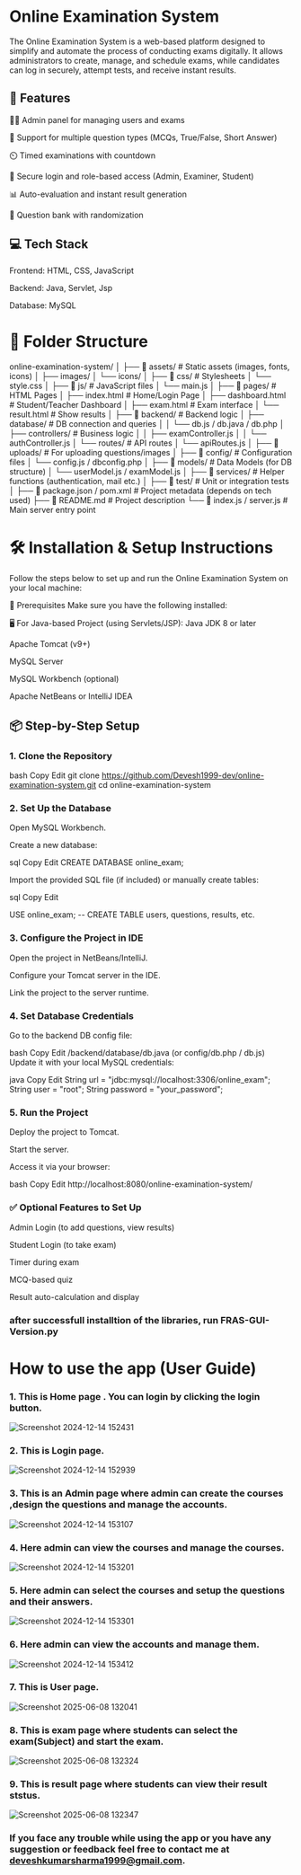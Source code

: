 # Online Examination System
The Online Examination System is a web-based platform designed to simplify and automate the process of conducting exams digitally. It allows administrators to create, manage, and schedule exams, while candidates can log in securely, attempt tests, and receive instant results.

## 🔧 Features

🧑‍🏫 Admin panel for managing users and exams

📝 Support for multiple question types (MCQs, True/False, Short Answer)

⏲️ Timed examinations with countdown

🔐 Secure login and role-based access (Admin, Examiner, Student)

📊 Auto-evaluation and instant result generation

📁 Question bank with randomization


## 💻 Tech Stack

Frontend: HTML, CSS, JavaScript

Backend: Java, Servlet, Jsp

Database: MySQL 

# 📂 Folder Structure

online-examination-system/
│
├── 📁 assets/                  # Static assets (images, fonts, icons)
│   ├── images/
│   └── icons/
│
├── 📁 css/                     # Stylesheets
│   └── style.css
│
├── 📁 js/                      # JavaScript files
│   └── main.js
│
├── 📁 pages/                   # HTML Pages
│   ├── index.html             # Home/Login Page
│   ├── dashboard.html         # Student/Teacher Dashboard
│   ├── exam.html              # Exam interface
│   └── result.html            # Show results
│
├── 📁 backend/                 # Backend logic
│   ├── database/              # DB connection and queries
│   │   └── db.js / db.java / db.php
│   ├── controllers/           # Business logic
│   │   ├── examController.js
│   │   └── authController.js
│   └── routes/                # API routes
│       └── apiRoutes.js
│
├── 📁 uploads/                # For uploading questions/images
│
├── 📁 config/                 # Configuration files
│   └── config.js / dbconfig.php
│
├── 📁 models/                 # Data Models (for DB structure)
│   └── userModel.js / examModel.js
│
├── 📁 services/               # Helper functions (authentication, mail etc.)
│
├── 📁 test/                   # Unit or integration tests
│
├── 📄 package.json / pom.xml  # Project metadata (depends on tech used)
├── 📄 README.md               # Project description
└── 📄 index.js / server.js    # Main server entry point

# 🛠️ Installation & Setup Instructions

Follow the steps below to set up and run the Online Examination System on your local machine:

🔧 Prerequisites
Make sure you have the following installed:

🖥️ For Java-based Project (using Servlets/JSP):
Java JDK 8 or later

Apache Tomcat (v9+)

MySQL Server

MySQL Workbench (optional)

Apache NetBeans or IntelliJ IDEA

## 📦 Step-by-Step Setup

### 1. Clone the Repository
bash
Copy
Edit
git clone https://github.com/Devesh1999-dev/online-examination-system.git
cd online-examination-system

### 2. Set Up the Database

Open MySQL Workbench.

Create a new database:

sql
Copy
Edit
CREATE DATABASE online_exam;

Import the provided SQL file (if included) or manually create tables:

sql
Copy
Edit

USE online_exam;
-- CREATE TABLE users, questions, results, etc.

### 3. Configure the Project in IDE


Open the project in NetBeans/IntelliJ.

Configure your Tomcat server in the IDE.

Link the project to the server runtime.

### 4. Set Database Credentials

Go to the backend DB config file:

bash
Copy
Edit
/backend/database/db.java  (or config/db.php / db.js)
Update it with your local MySQL credentials:

java
Copy
Edit
String url = "jdbc:mysql://localhost:3306/online_exam";
String user = "root";
String password = "your_password";

### 5. Run the Project
Deploy the project to Tomcat.

Start the server.

Access it via your browser:

bash
Copy
Edit
http://localhost:8080/online-examination-system/

### ✅ Optional Features to Set Up
Admin Login (to add questions, view results)

Student Login (to take exam)

Timer during exam

MCQ-based quiz

Result auto-calculation and display

### after successfull installtion of the libraries, run FRAS-GUI-Version.py

# How to use the app (User Guide)
### 1. This is Home page . You can login by clicking the login button.

   ![Screenshot 2024-12-14 152431](https://github.com/user-attachments/assets/98b01364-0869-4de1-adf6-660e66ccc1c8)

### 2. This is Login page.

   ![Screenshot 2024-12-14 152939](https://github.com/user-attachments/assets/25d2fa83-56cb-4d33-a4e3-5aa8cb1fd659)

### 3. This is an Admin page where admin can create the courses ,design the questions and manage the accounts.

   ![Screenshot 2024-12-14 153107](https://github.com/user-attachments/assets/a0546776-a4aa-4a46-af09-87ab12e3dd7f)

### 4. Here admin can view the courses and manage the courses.

   ![Screenshot 2024-12-14 153201](https://github.com/user-attachments/assets/8cb25fa2-3a6c-4f11-971d-d9bc9c9d07c1)

### 5. Here admin can select the courses and setup the questions and their answers.

   ![Screenshot 2024-12-14 153301](https://github.com/user-attachments/assets/501fbe19-aea1-4d9c-bd4d-591549b3db24)

### 6. Here admin can view the accounts and manage them.

   ![Screenshot 2024-12-14 153412](https://github.com/user-attachments/assets/5181275c-fef9-436c-a346-727e7051b598)

### 7. This is User page.
   
   ![Screenshot 2025-06-08 132041](https://github.com/user-attachments/assets/18431e43-65b5-4c79-94ab-3098016c3ebd)
   
### 8. This is exam page where students can select the exam(Subject) and start the exam.
 
   ![Screenshot 2025-06-08 132324](https://github.com/user-attachments/assets/05b39abc-10b0-4623-a753-8e2b2cd1d4fe)

### 9. This is result page where students can view their result ststus.

   ![Screenshot 2025-06-08 132347](https://github.com/user-attachments/assets/0e9cad40-930a-4ed1-978b-a7ae45e18ba2)



### If you face any trouble while using the app or you have any suggestion or feedback feel free to contact me at deveshkumarsharma1999@gmail.com.
 


















